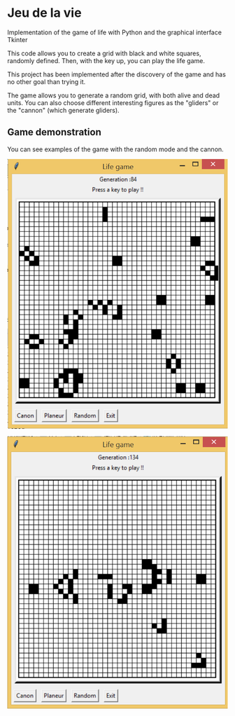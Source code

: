 # Jeu de la vie

Implementation of the game of life with Python and the graphical interface Tkinter

This code allows you to create a grid with black and white squares, randomly defined. Then, with the key up, you can play the life game.

This project has been implemented after the discovery of the game and has no other goal than trying it.


The game allows you to generate a random grid, with both alive and dead units. You can also choose different interesting figures as the "gliders" or the "cannon" (which generate gliders).


## Game demonstration


You can see examples of the game with the random mode and the cannon.


![Life game 40x40](jeu_de_la_vie_40x40.PNG)

![Cannon demonstration](cannon_demonstration.PNG)